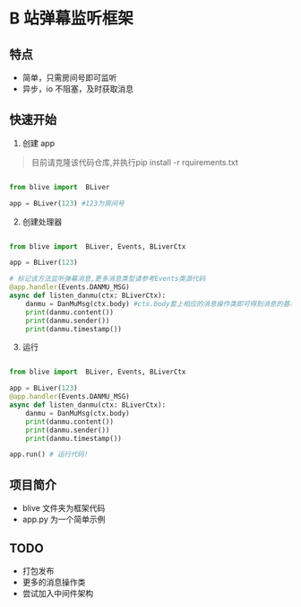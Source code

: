 # B 站弹幕监听框架

## 特点

- 简单，只需房间号即可监听
- 异步，io 不阻塞，及时获取消息

## 快速开始

1. 创建 app

> 目前请克隆该代码仓库,并执行pip install -r rquirements.txt

```python

from blive import  BLiver

app = BLiver(123) #123为房间号
```

2. 创建处理器

```python

from blive import  BLiver, Events, BLiverCtx

app = BLiver(123)

# 标记该方法监听弹幕消息,更多消息类型请参考Events类源代码
@app.handler(Events.DANMU_MSG)
async def listen_danmu(ctx: BLiverCtx):
    danmu = DanMuMsg(ctx.body) #ctx.body套上相应的消息操作类即可得到消息的基本内容,也可直接操作ctx.body
    print(danmu.content())
    print(danmu.sender())
    print(danmu.timestamp())

```

3. 运行

```python

from blive import  BLiver, Events, BLiverCtx

app = BLiver(123)
@app.handler(Events.DANMU_MSG)
async def listen_danmu(ctx: BLiverCtx):
    danmu = DanMuMsg(ctx.body)
    print(danmu.content())
    print(danmu.sender())
    print(danmu.timestamp())

app.run() # 运行代码!

```

## 项目简介

- blive 文件夹为框架代码
- app.py 为一个简单示例

## TODO

- 打包发布
- 更多的消息操作类
- 尝试加入中间件架构
